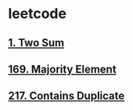 # leetcode
## [1. Two Sum](https://leetcode.com/problems/two-sum/)
## [169. Majority Element](https://leetcode.com/problems/majority-element/)
## [217. Contains Duplicate](https://leetcode.com/problems/contains-duplicate/)